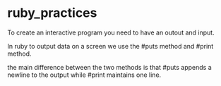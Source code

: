# ruby_practices

To create an interactive program you need to have an outout and input.

In ruby to output data on a screen we use the #puts method and #print method.

the main difference between the two methods is that #puts appends a newline to the output while #print maintains one line.